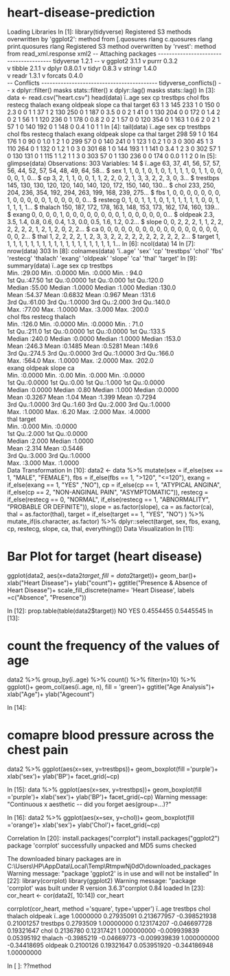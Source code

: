 # heart-disease-prediction

Loading Libraries
In [1]:
library(tidyverse)
Registered S3 methods overwritten by 'ggplot2':
  method         from 
  [.quosures     rlang
  c.quosures     rlang
  print.quosures rlang
Registered S3 method overwritten by 'rvest':
  method            from
  read_xml.response xml2
-- Attaching packages --------------------------------------- tidyverse 1.2.1 --
v ggplot2 3.1.1       v purrr   0.3.2  
v tibble  2.1.1       v dplyr   0.8.0.1
v tidyr   0.8.3       v stringr 1.4.0  
v readr   1.3.1       v forcats 0.4.0  
-- Conflicts ------------------------------------------ tidyverse_conflicts() --
x dplyr::filter() masks stats::filter()
x dplyr::lag()    masks stats::lag()
In [3]:
data <- read.csv("heart.csv")
head(data)
ï..age	sex	cp	trestbps	chol	fbs	restecg	thalach	exang	oldpeak	slope	ca	thal	target
63	1	3	145	233	1	0	150	0	2.3	0	0	1	1
37	1	2	130	250	0	1	187	0	3.5	0	0	2	1
41	0	1	130	204	0	0	172	0	1.4	2	0	2	1
56	1	1	120	236	0	1	178	0	0.8	2	0	2	1
57	0	0	120	354	0	1	163	1	0.6	2	0	2	1
57	1	0	140	192	0	1	148	0	0.4	1	0	1	1
In [4]:
tail(data)
ï..age	sex	cp	trestbps	chol	fbs	restecg	thalach	exang	oldpeak	slope	ca	thal	target
298	59	1	0	164	176	1	0	90	0	1.0	1	2	1	0
299	57	0	0	140	241	0	1	123	1	0.2	1	0	3	0
300	45	1	3	110	264	0	1	132	0	1.2	1	0	3	0
301	68	1	0	144	193	1	1	141	0	3.4	1	2	3	0
302	57	1	0	130	131	0	1	115	1	1.2	1	1	3	0
303	57	0	1	130	236	0	0	174	0	0.0	1	1	2	0
In [5]:
glimpse(data)
Observations: 303
Variables: 14
$ ï..age   <int> 63, 37, 41, 56, 57, 57, 56, 44, 52, 57, 54, 48, 49, 64, 58...
$ sex      <int> 1, 1, 0, 1, 0, 1, 0, 1, 1, 1, 1, 0, 1, 1, 0, 0, 0, 0, 1, 0...
$ cp       <int> 3, 2, 1, 1, 0, 0, 1, 1, 2, 2, 0, 2, 1, 3, 3, 2, 2, 3, 0, 3...
$ trestbps <int> 145, 130, 130, 120, 120, 140, 140, 120, 172, 150, 140, 130...
$ chol     <int> 233, 250, 204, 236, 354, 192, 294, 263, 199, 168, 239, 275...
$ fbs      <int> 1, 0, 0, 0, 0, 0, 0, 0, 1, 0, 0, 0, 0, 0, 1, 0, 0, 0, 0, 0...
$ restecg  <int> 0, 1, 0, 1, 1, 1, 0, 1, 1, 1, 1, 1, 1, 0, 0, 1, 1, 1, 1, 1...
$ thalach  <int> 150, 187, 172, 178, 163, 148, 153, 173, 162, 174, 160, 139...
$ exang    <int> 0, 0, 0, 0, 1, 0, 0, 0, 0, 0, 0, 0, 0, 1, 0, 0, 0, 0, 0, 0...
$ oldpeak  <dbl> 2.3, 3.5, 1.4, 0.8, 0.6, 0.4, 1.3, 0.0, 0.5, 1.6, 1.2, 0.2...
$ slope    <int> 0, 0, 2, 2, 2, 1, 1, 2, 2, 2, 2, 2, 2, 1, 2, 1, 2, 0, 2, 2...
$ ca       <int> 0, 0, 0, 0, 0, 0, 0, 0, 0, 0, 0, 0, 0, 0, 0, 0, 0, 0, 0, 2...
$ thal     <int> 1, 2, 2, 2, 2, 1, 2, 3, 3, 2, 2, 2, 2, 2, 2, 2, 2, 2, 2, 2...
$ target   <int> 1, 1, 1, 1, 1, 1, 1, 1, 1, 1, 1, 1, 1, 1, 1, 1, 1, 1, 1, 1...
In [6]:
ncol(data)
14
In [7]:
nrow(data)
303
In [8]:
colnames(data)
'ï..age'
'sex'
'cp'
'trestbps'
'chol'
'fbs'
'restecg'
'thalach'
'exang'
'oldpeak'
'slope'
'ca'
'thal'
'target'
In [9]:
summary(data)
     ï..age           sex               cp           trestbps    
 Min.   :29.00   Min.   :0.0000   Min.   :0.000   Min.   : 94.0  
 1st Qu.:47.50   1st Qu.:0.0000   1st Qu.:0.000   1st Qu.:120.0  
 Median :55.00   Median :1.0000   Median :1.000   Median :130.0  
 Mean   :54.37   Mean   :0.6832   Mean   :0.967   Mean   :131.6  
 3rd Qu.:61.00   3rd Qu.:1.0000   3rd Qu.:2.000   3rd Qu.:140.0  
 Max.   :77.00   Max.   :1.0000   Max.   :3.000   Max.   :200.0  
      chol            fbs            restecg          thalach     
 Min.   :126.0   Min.   :0.0000   Min.   :0.0000   Min.   : 71.0  
 1st Qu.:211.0   1st Qu.:0.0000   1st Qu.:0.0000   1st Qu.:133.5  
 Median :240.0   Median :0.0000   Median :1.0000   Median :153.0  
 Mean   :246.3   Mean   :0.1485   Mean   :0.5281   Mean   :149.6  
 3rd Qu.:274.5   3rd Qu.:0.0000   3rd Qu.:1.0000   3rd Qu.:166.0  
 Max.   :564.0   Max.   :1.0000   Max.   :2.0000   Max.   :202.0  
     exang           oldpeak         slope             ca        
 Min.   :0.0000   Min.   :0.00   Min.   :0.000   Min.   :0.0000  
 1st Qu.:0.0000   1st Qu.:0.00   1st Qu.:1.000   1st Qu.:0.0000  
 Median :0.0000   Median :0.80   Median :1.000   Median :0.0000  
 Mean   :0.3267   Mean   :1.04   Mean   :1.399   Mean   :0.7294  
 3rd Qu.:1.0000   3rd Qu.:1.60   3rd Qu.:2.000   3rd Qu.:1.0000  
 Max.   :1.0000   Max.   :6.20   Max.   :2.000   Max.   :4.0000  
      thal           target      
 Min.   :0.000   Min.   :0.0000  
 1st Qu.:2.000   1st Qu.:0.0000  
 Median :2.000   Median :1.0000  
 Mean   :2.314   Mean   :0.5446  
 3rd Qu.:3.000   3rd Qu.:1.0000  
 Max.   :3.000   Max.   :1.0000  
Data Transformation
In [10]:
data2 <- data %>%
  mutate(sex = if_else(sex == 1, "MALE", "FEMALE"),
         fbs = if_else(fbs == 1, ">120", "<=120"),
         exang = if_else(exang == 1, "YES" ,"NO"),
         cp = if_else(cp == 1, "ATYPICAL ANGINA",
                      if_else(cp == 2, "NON-ANGINAL PAIN", "ASYMPTOMATIC")),
         restecg = if_else(restecg == 0, "NORMAL",
                           if_else(restecg == 1, "ABNORMALITY", "PROBABLE OR DEFINITE")),
         slope = as.factor(slope),
         ca = as.factor(ca),
         thal = as.factor(thal),
         target = if_else(target == 1, "YES", "NO")
         ) %>% 
  mutate_if(is.character, as.factor) %>% 
  dplyr::select(target, sex, fbs, exang, cp, restecg, slope, ca, thal, everything())
Data Visualization
In [11]:
# Bar Plot for target (heart disease)

ggplot(data2, aes(x=data2$target, fill=data2$target))+
   geom_bar()+
   xlab("Heart Disease")+
   ylab("count")+
   ggtitle("Presence & Absence of Heart Disease")+
   scale_fill_discrete(name= 'Heart Disease', labels =c("Absence", "Presence"))

In [12]:
prop.table(table(data2$target))
       NO       YES 
0.4554455 0.5445545 
In [13]:
# count the frequency of the values of age

data2 %>%
  group_by(ï..age) %>%
  count() %>%
  filter(n>10) %>%
  ggplot()+
  geom_col(aes(ï..age, n), fill = 'green')+
  ggtitle("Age Analysis")+
  xlab("Age")+
  ylab("Agecount")

In [14]:
# comapre blood pressure across the chest pain

data2 %>%
  ggplot(aes(x=sex, y=trestbps))+
  geom_boxplot(fill ='purple')+
  xlab('sex')+
  ylab('BP')+
  facet_grid(~cp)

In [15]:
data %>%
  ggplot(aes(x=sex, y=trestbps))+
  geom_boxplot(fill ='purple')+
  xlab('sex')+
  ylab('BP')+
  facet_grid(~cp)
Warning message:
"Continuous x aesthetic -- did you forget aes(group=...)?"

In [16]:
data2 %>%
  ggplot(aes(x=sex, y=chol))+
  geom_boxplot(fill ='orange')+
  xlab('sex')+
  ylab('Chol')+
  facet_grid(~cp)

Correlation
In [20]:
install.packages("corrplot")
install.packages("ggplot2")
package 'corrplot' successfully unpacked and MD5 sums checked

The downloaded binary packages are in
	C:\Users\HP\AppData\Local\Temp\RtmpwNj0dO\downloaded_packages
Warning message:
"package 'ggplot2' is in use and will not be installed"
In [22]:
library(corrplot)
library(ggplot2)
Warning message:
"package 'corrplot' was built under R version 3.6.3"corrplot 0.84 loaded
In [23]:
cor_heart <- cor(data2[, 10:14])
cor_heart

corrplot(cor_heart, method ='square', type='upper')
ï..age	trestbps	chol	thalach	oldpeak
ï..age	1.0000000	0.27935091	0.213677957	-0.398521938	0.21001257
trestbps	0.2793509	1.00000000	0.123174207	-0.046697728	0.19321647
chol	0.2136780	0.12317421	1.000000000	-0.009939839	0.05395192
thalach	-0.3985219	-0.04669773	-0.009939839	1.000000000	-0.34418695
oldpeak	0.2100126	0.19321647	0.053951920	-0.344186948	1.00000000

In [ ]:
??method
